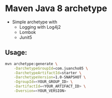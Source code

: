 # Maven Java 8 archetype
* Simple archetype with
    * Logging with Log4j2
    * Lombok
    * Junit5
    
## Usage:
```bash
mvn archetype:generate \
    -DarchetypeGroupId=com.juancho85 \
    -DarchetypeArtifactId=starter \
    -DarchetypeVersion=1.0-SNAPSHOT \
    -DgroupId=<YOUR_GROUP_ID> \
    -DartifactId=<YOUR_ARTIFACT_ID> \
    -Dversion=<YOUR_VERSION>
```